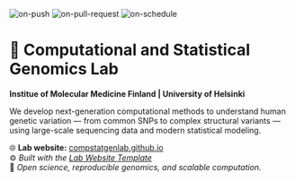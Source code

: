 ![on-push](../../actions/workflows/on-push.yaml/badge.svg)
![on-pull-request](../../actions/workflows/on-pull-request.yaml/badge.svg)
![on-schedule](../../actions/workflows/on-schedule.yaml/badge.svg)

# 🧬 Computational and Statistical Genomics Lab  
**Institue of Molecular Medicine Finland | University of Helsinki**

We develop next-generation computational methods to understand human genetic variation — from common SNPs to complex structural variants — using large-scale sequencing data and modern statistical modeling.  

🌐 **Lab website:** [compstatgenlab.github.io](https://compstatgenlab.github.io)  
⚙️ _Built with the [Lab Website Template](https://greene-lab.gitbook.io/lab-website-template-docs)_  
🚀 _Open science, reproducible genomics, and scalable computation._
